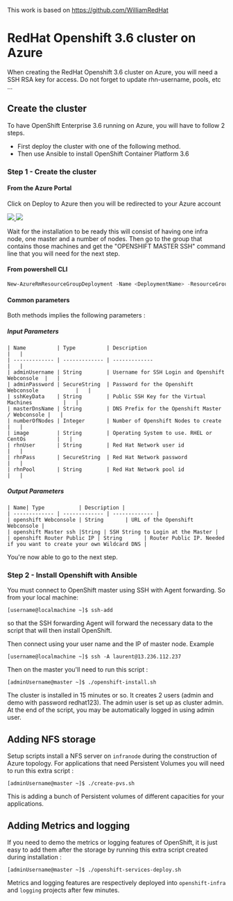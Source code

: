 This work is based on https://github.com/WilliamRedHat

# RedHat Openshift 3.6 cluster on Azure

When creating the RedHat Openshift 3.6 cluster on Azure, you will need a SSH RSA key for access.
Do not forget to update rhn-username, pools, etc ...

## Create the cluster

To have OpenShift Enterprise 3.6 running on Azure, you will have to
follow 2 steps.
- First deploy the cluster with one of the following method.
- Then use Ansible to install OpenShift Container Platform 3.6

### Step 1 - Create the cluster

#### From the Azure Portal

Click on Deploy to Azure then you will be redirected to your Azure account

<a href="https://portal.azure.com/#create/Microsoft.Template/uri/https%3A%2F%2Fraw.githubusercontent.com%2Flbroudoux%2Fopenshift-azure%2Frhel%2Focp-3.6%2Fazuredeploy.json" target="_blank">
    <img src="http://azuredeploy.net/deploybutton.png"/>
</a>
<a href="http://armviz.io/#/?load=https%3A%2F%2Fraw.githubusercontent.com%2Flbroudoux%2Fopenshift-azure%2Frhel%2Focp-3.6%2Fazuredeploy.json" target="_blank">
    <img src="http://armviz.io/visualizebutton.png"/>
</a>

Wait for the installation to be ready this will consist of having one infra node, one master and a number of nodes. Then go to the group that contains those machines and get the "OPENSHIFT MASTER SSH" command line that you will need for the next step.

#### From powershell CLI

```powershell
New-AzureRmResourceGroupDeployment -Name <DeploymentName> -ResourceGroupName <RessourceGroupName> -TemplateUri https://raw.githubusercontent.com/lbroudoux/openshift-azure/rhel/ocp-3.6/azuredeploy.json
```

#### Common parameters

Both methods implies the following parameters :

##### Input Parameters

```
| Name          | Type          | Description                                      |   |
| ------------- | ------------- | -------------                                    |   |
| adminUsername | String        | Username for SSH Login and Openshift Webconsole  |   |
| adminPassword | SecureString  | Password for the Openshift Webconsole            |   |
| sshKeyData    | String        | Public SSH Key for the Virtual Machines          |   |
| masterDnsName | String        | DNS Prefix for the Openshift Master / Webconsole |   |
| numberOfNodes | Integer       | Number of Openshift Nodes to create              |   |
| image         | String        | Operating System to use. RHEL or CentOs          |   |
| rhnUser       | String        | Red Hat Network user id                          |   |
| rhnPass       | SecureString  | Red Hat Network password                         |   |
| rhnPool       | String        | Red Hat Network pool id                          |   |

```
##### Output Parameters

```
| Name| Type           | Description |
| ------------- | ------------- | ------------- |
| openshift Webconsole | String       | URL of the Openshift Webconsole |
| openshift Master ssh |String | SSH String to Login at the Master |
| openshift Router Public IP | String       | Router Public IP. Needed if you want to create your own Wildcard DNS |

```

You're now able to go to the next step.

### Step 2 - Install Openshift with Ansible

You must connect to OpenShift master using SSH with Agent forwarding. So from your local machine:

```
[username@localmachine ~]$ ssh-add
```
so that the SSH forwarding Agent will forward the necessary data to the script that will then install OpenShift.

Then connect using your user name and the IP of master node. Example

```
[username@localmachine ~]$ ssh -A laurent@13.236.112.237
```

Then on the master you'll need to run this script :

```
[adminUsername@master ~]$ ./openshift-install.sh
```
The cluster is installed in 15 minutes or so. It creates 2 users (admin and demo with password redhat123). The admin user is set up as cluster admin. At the end of the script, you may be automatically logged in using admin user.

## Adding NFS storage

Setup scripts install a NFS server on `infranode` during the construction of Azure topology. For applications that need Persistent Volumes you will need to  run this extra script :

```
[adminUsername@master ~]$ ./create-pvs.sh
```

This is adding a bunch of Persistent volumes of different capacities for your applications.

## Adding Metrics and logging

If you need to demo the metrics or logging features of OpenShift, it is just easy to add them after the storage by running this extra script created during installation :

```
[adminUsername@master ~]$ ./openshift-services-deploy.sh
```

Metrics and logging features are respectively deployed into `openshift-infra` and `logging` projects after few minutes.
